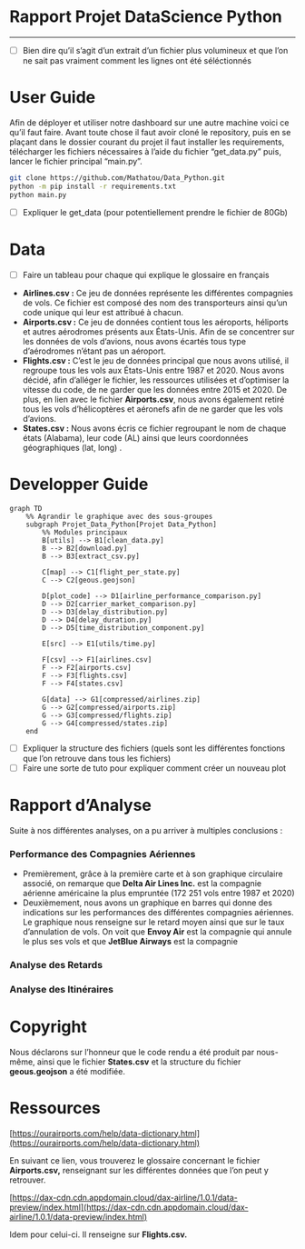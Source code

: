 # Rapport Projet DataScience Python

---

- [ ]  Bien dire qu’il s’agit d’un extrait d’un fichier plus volumineux et que l’on ne sait pas vraiment comment les lignes ont été séléctionnés

# User Guide

Afin de déployer et utiliser notre dashboard sur une autre machine voici ce qu’il faut faire. Avant toute chose il faut avoir cloné le repository, puis en se plaçant dans le dossier courant du projet il faut installer les requirements, télécharger les fichiers nécessaires à l’aide du fichier “get_data.py” puis, lancer le fichier principal “main.py”.

```bash
git clone https://github.com/Mathatou/Data_Python.git
python -m pip install -r requirements.txt 
python main.py
```

- [ ]  Expliquer le get_data (pour potentiellement prendre le fichier de 80Gb)

# Data

- [ ]  Faire un tableau pour chaque qui explique le glossaire en français

- **Airlines.csv :** Ce jeu de données représente les différentes compagnies de vols. Ce fichier est composé des nom des transporteurs ainsi qu’un code unique qui leur est attribué à chacun.
- **Airports.csv :** Ce jeu de données contient tous les aéroports, héliports et autres aérodromes présents aux États-Unis. Afin de se concentrer sur les données de vols d’avions, nous avons écartés tous type d’aérodromes n’étant pas un aéroport.
- **Flights.csv :** C’est le jeu de données principal que nous avons utilisé, il regroupe tous les vols aux États-Unis entre 1987 et 2020. Nous avons décidé, afin d’alléger le fichier, les ressources utilisées et d’optimiser la vitesse du code, de ne garder que les données entre 2015 et 2020. De plus, en lien avec le fichier **Airports.csv**, nous avons également retiré tous les vols d’hélicoptères et aéronefs afin de ne garder que les vols d’avions.
- **States.csv :** Nous avons écris ce fichier regroupant le nom de chaque états (Alabama), leur code (AL) ainsi que leurs coordonnées géographiques (lat, long) .

# Developper Guide

```mermaid
graph TD
    %% Agrandir le graphique avec des sous-groupes
    subgraph Projet_Data_Python[Projet Data_Python]
        %% Modules principaux
        B[utils] --> B1[clean_data.py]
        B --> B2[download.py]
        B --> B3[extract_csv.py]

        C[map] --> C1[flight_per_state.py]
        C --> C2[geous.geojson]

        D[plot_code] --> D1[airline_performance_comparison.py]
        D --> D2[carrier_market_comparison.py]
        D --> D3[delay_distribution.py]
        D --> D4[delay_duration.py]
        D --> D5[time_distribution_component.py]

        E[src] --> E1[utils/time.py]

        F[csv] --> F1[airlines.csv]
        F --> F2[airports.csv]
        F --> F3[flights.csv]
        F --> F4[states.csv]

        G[data] --> G1[compressed/airlines.zip]
        G --> G2[compressed/airports.zip]
        G --> G3[compressed/flights.zip]
        G --> G4[compressed/states.zip]
    end
```

- [ ]  Expliquer la structure des fichiers (quels sont les différentes fonctions que l’on retrouve dans tous les fichiers)
- [ ]  Faire une sorte de tuto pour expliquer comment créer un nouveau plot

# Rapport d’Analyse

Suite à nos différentes analyses, on a pu arriver à multiples conclusions : 

### Performance des Compagnies Aériennes

- Premièrement, grâce à la première carte et à son graphique circulaire associé, on remarque que **Delta Air Lines Inc.** est la compagnie aérienne américaine la plus empruntée (172 251 vols entre 1987 et 2020)
- Deuxièmement, nous avons un graphique en barres qui donne des indications sur les performances des différentes compagnies aériennes. Le graphique nous renseigne sur le retard moyen ainsi que sur le taux d’annulation de vols. On voit que **Envoy Air** est la compagnie qui annule le plus ses vols et que **JetBlue Airways** est la compagnie

### Analyse des Retards

### Analyse des Itinéraires

# Copyright

Nous déclarons sur l’honneur que le code rendu a été produit par nous-même, ainsi que le fichier **States.csv** et  la structure du fichier **geous.geojson** a été modifiée.

# Ressources

[https://ourairports.com/help/data-dictionary.html](https://ourairports.com/help/data-dictionary.html)

En suivant ce lien, vous trouverez le glossaire concernant le fichier **Airports.csv,** renseignant sur les différentes données que l’on peut y retrouver.

[https://dax-cdn.cdn.appdomain.cloud/dax-airline/1.0.1/data-preview/index.html](https://dax-cdn.cdn.appdomain.cloud/dax-airline/1.0.1/data-preview/index.html)

Idem pour celui-ci. Il renseigne sur **Flights.csv.**